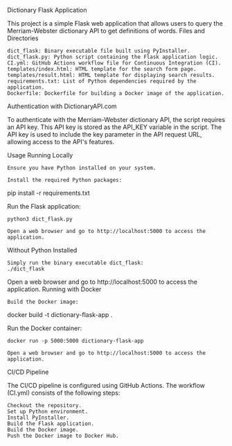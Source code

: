 Dictionary Flask Application

This project is a simple Flask web application that allows users to query the Merriam-Webster dictionary API to get definitions of words.
Files and Directories

    dict_flask: Binary executable file built using PyInstaller.
    dict_flask.py: Python script containing the Flask application logic.
    CI.yml: GitHub Actions workflow file for Continuous Integration (CI).
    templates/index.html: HTML template for the search form page.
    templates/result.html: HTML template for displaying search results.
    requirements.txt: List of Python dependencies required by the application.
    Dockerfile: Dockerfile for building a Docker image of the application.

Authentication with DictionaryAPI.com

To authenticate with the Merriam-Webster dictionary API, the script requires an API key. This API key is stored as the API_KEY variable in the script. The API key is used to include the key parameter in the API request URL, allowing access to the API's features.

Usage
Running Locally

    Ensure you have Python installed on your system.

    Install the required Python packages:



pip install -r requirements.txt

Run the Flask application:



    python3 dict_flask.py

    Open a web browser and go to http://localhost:5000 to access the application.
Without Python Installed

    Simply run the binary executable dict_flask:
    ./dict_flask



Open a web browser and go to http://localhost:5000 to access the application.
Running with Docker

    Build the Docker image:

    

docker build -t dictionary-flask-app .

Run the Docker container:



    docker run -p 5000:5000 dictionary-flask-app

    Open a web browser and go to http://localhost:5000 to access the application.

CI/CD Pipeline

The CI/CD pipeline is configured using GitHub Actions. The workflow (CI.yml) consists of the following steps:

    Checkout the repository.
    Set up Python environment.
    Install PyInstaller.
    Build the Flask application.
    Build the Docker image.
    Push the Docker image to Docker Hub.

